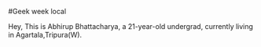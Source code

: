 #Geek week local

Hey, This is Abhirup Bhattacharya, a 21-year-old undergrad, currently living in Agartala,Tripura(W).

